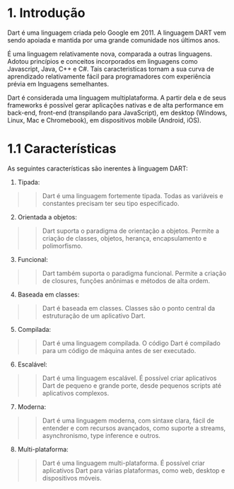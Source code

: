 # 1. Introdução #
> 
Dart é uma linguagem criada pelo Google em 2011. A linguagem DART vem sendo apoiada e mantida por uma grande
comunidade nos últimos anos.
>
> 
É uma linguagem relativamente nova, comparada a outras 
linguagens. Adotou princípios e conceitos incorporados em linguagens como Javascript, Java, C++ e C#. 
Tais caracteristicas tornam a sua curva de aprendizado relativamente fácil para 
programadores com experiência prévia em lnguagens semelhantes.
>
>
Dart é considerada uma linguagem multiplataforma. A partir dela e de seus frameworks 
é possível gerar aplicações nativas e de alta performance em back-end, front-end 
(transpilando para JavaScript), em desktop (Windows, Linux, Mac e Chromebook), em 
dispositivos mobile (Android, iOS). 
>

# 1.1 Características #
>
As seguintes características são inerentes à linguagem DART:
>

>
1. Tipada: 
>> Dart é uma linguagem fortemente tipada. Todas as variáveis e 
constantes precisam ter seu tipo especificado.
>>
> 
2. Orientada a objetos: 
>> Dart suporta o paradigma de orientação a objetos. Permite a criação de classes, objetos, herança, encapsulamento e polimorfismo.
>>
>
>
3. Funcional:
>> Dart também suporta o paradigma funcional. Permite a criação de closures, funções anônimas e métodos de alta ordem.
>>
>
>
4. Baseada em classes:
>> Dart é baseada em classes. Classes são o ponto central da estruturação de um aplicativo Dart.
>>
>
>
5. Compilada:
>> Dart é uma linguagem compilada. O código Dart é compilado para um código 
de máquina antes de ser executado.
>>
>
>
6. Escalável:
>> Dart é uma linguagem escalável. É possível criar aplicativos Dart de pequeno e 
grande porte, desde pequenos scripts até aplicativos complexos.
>>
>
7. Moderna:
>> Dart é uma linguagem moderna, com sintaxe clara, fácil de entender e com recursos avançados, como suporte a streams, asynchronismo, type inference e outros.
>>
>
>
8. Multi-plataforma:
>> Dart é uma linguagem multi-plataforma. É possível criar aplicativos Dart para 
várias plataformas, como web, desktop e dispositivos móveis. 
>>
>
>